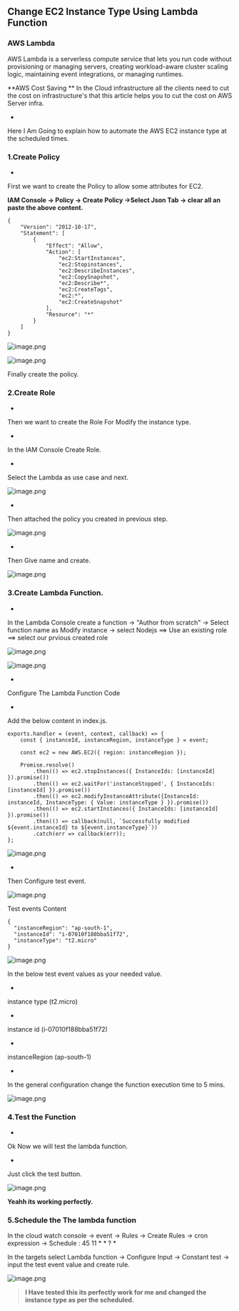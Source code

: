 ## Change EC2 Instance Type Using Lambda Function

### AWS Lambda
              
> 
AWS Lambda is a serverless compute service that lets you run code without provisioning or managing servers, creating workload-aware cluster scaling logic, maintaining event integrations, or managing runtimes.


**AWS Cost Saving
**
In the Cloud infrastructure all the clients need to cut the cost on infrastructure's that this article helps you to cut the cost on AWS Server infra.


- 
Here I Am Going to explain how to automate the AWS EC2 instance type at the scheduled times.

### 1.Create Policy


- 
First we want to create the Policy to allow some attributes for EC2.

**IAM Console -> Policy -> Create Policy ->Select Json Tab -> clear all an paste the above content.**


```
{
    "Version": "2012-10-17",
    "Statement": [
        {
            "Effect": "Allow",
            "Action": [
                "ec2:StartInstances",
                "ec2:Stopinstances",
                "ec2:DescribeInstances",
                "ec2:CopySnapshot",
                "ec2:Describe*",
                "ec2:CreateTags",
                "ec2:*",
                "ec2:CreateSnapshot"
            ],
            "Resource": "*"
        }
    ]
}
``` 




![image.png](https://cdn.hashnode.com/res/hashnode/image/upload/v1629568854633/4n8wMURzF.png)




![image.png](https://cdn.hashnode.com/res/hashnode/image/upload/v1629568891581/ZG-nTQ0TX.png)

Finally create the policy.


### 2.Create Role


- 
Then we want to create the Role For Modify the instance type.


- 
In the IAM Console Create Role.


- 
Select the Lambda as use case and next.

![image.png](https://cdn.hashnode.com/res/hashnode/image/upload/v1629569444218/CZvOvFhyp.png)


- 
Then attached the policy you created in previous step.

![image.png](https://cdn.hashnode.com/res/hashnode/image/upload/v1629569566364/ZYKyBDFSXz.png)


- 
Then Give name and create.



![image.png](https://cdn.hashnode.com/res/hashnode/image/upload/v1629569648260/LbKj4gxL_.png)

### 3.Create Lambda Function.


- 
In the Lambda Console create a function -> "Author from scratch" -> Select function name as Modify instance -> select Nodejs ==> Use an existing role ==> select our prvious created role 


![image.png](https://cdn.hashnode.com/res/hashnode/image/upload/v1629570643416/5kT12iGmXp.png)


![image.png](https://cdn.hashnode.com/res/hashnode/image/upload/v1629570692122/jETQLBYj2.png)


- 
Configure The Lambda Function Code


- 
Add the below content in index.js.

```
exports.handler = (event, context, callback) => {
    const { instanceId, instanceRegion, instanceType } = event;
    
    const ec2 = new AWS.EC2({ region: instanceRegion });
    
    Promise.resolve()
        .then(() => ec2.stopInstances({ InstanceIds: [instanceId] }).promise())
        .then(() => ec2.waitFor('instanceStopped', { InstanceIds: [instanceId] }).promise())
        .then(() => ec2.modifyInstanceAttribute({InstanceId: instanceId, InstanceType: { Value: instanceType } }).promise())
        .then(() => ec2.startInstances({ InstanceIds: [instanceId] }).promise())
        .then(() => callback(null, `Successfully modified ${event.instanceId} to ${event.instanceType}`))
        .catch(err => callback(err));
};

``` 

![image.png](https://cdn.hashnode.com/res/hashnode/image/upload/v1629571563778/XCkUQ6fFx.png)


- 
Then Configure test event.


![image.png](https://cdn.hashnode.com/res/hashnode/image/upload/v1629571608463/I3b9ynlsp.png)



Test events Content

```
{
  "instanceRegion": "ap-south-1",
  "instanceId": "i-07010f188bba51f72",
  "instanceType": "t2.micro"
}
``` 


![image.png](https://cdn.hashnode.com/res/hashnode/image/upload/v1629571667880/CwyLrFKUG.png)


> 
In the below test event values as your needed value.

- 
instance type (t2.micro)

- 
instance id (i-07010f188bba51f72)

- 
instanceRegion (ap-south-1)


- 
In the general configuration change the function execution time to 5 mins.


![image.png](https://cdn.hashnode.com/res/hashnode/image/upload/v1629572113329/C_FDKHOVy.png)

### 4.Test the Function


- 
Ok Now we will test the lambda function.


- 
Just click the test button.


![image.png](https://cdn.hashnode.com/res/hashnode/image/upload/v1629572078343/h4kM3oJa-.png)


**Yeahh its working perfectly.**

### 5.Schedule the The lambda function


> 
In the cloud watch console -> event ->  Rules -> Create Rules -> cron expression -> Schedule : 45 11 * * ? * 

> 
In the targets select Lambda function -> Configure Input -> Constant test -> input the test event value and create rule.


![image.png](https://cdn.hashnode.com/res/hashnode/image/upload/v1629573298994/xgWaRfBAc.png)

>**I Have tested this its perfectly work for me and changed the instance type as per the scheduled.**